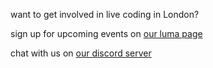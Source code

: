 want to get involved in live coding in London? 

sign up for upcoming events on [our luma page](https://lu.ma/londonlivecoding)

chat with us on [our discord server](https://discord.gg/eVHd5e3fhJ)

